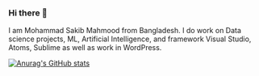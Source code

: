 ### Hi there 👋
I am Mohammad Sakib Mahmood from Bangladesh. I do work on Data science projects, ML, Artificial Intelligence, and framework Visual Studio, Atoms, Sublime as well as work in WordPress.

[![Anurag's GitHub stats](https://github-readme-stats.vercel.app/api?username=sakibb019)](https://github.com/anuraghazra/github-readme-stats)
